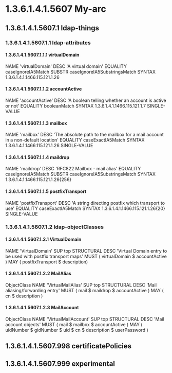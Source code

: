 # 1.3.6.1.4.1.5607 My-arc

## 1.3.6.1.4.1.5607.1 ldap-things

### 1.3.6.1.4.1.5607.1.1 ldap-attributes

#### 1.3.6.1.4.1.5607.1.1.1 virtualDomain

NAME 'virtualDomain'
DESC 'A virtual domain'
EQUALITY caseIgnoreIA5Match
SUBSTR caseIgnoreIA5SubstringsMatch
SYNTAX 1.3.6.1.4.1.1466.115.121.1.26

#### 1.3.6.1.4.1.5607.1.1.2 accountActive

NAME 'accountActive'
DESC 'A boolean telling whether an account is active or not'
EQUALITY booleanMatch
SYNTAX 1.3.6.1.4.1.1466.115.121.1.7
SINGLE-VALUE

#### 1.3.6.1.4.1.5607.1.1.3 mailbox

NAME 'mailbox'
DESC 'The absolute path to the mailbox for a mail account in a non-default location'
EQUALITY caseExactIA5Match
SYNTAX 1.3.6.1.4.1.1466.115.121.1.26
SINGLE-VALUE

#### 1.3.6.1.4.1.5607.1.1.4 maildrop

NAME 'maildrop'
DESC 'RFC822 Mailbox - mail alias'
EQUALITY caseIgnoreIA5Match
SUBSTR caseIgnoreIA5SubstringsMatch
SYNTAX 1.3.6.1.4.1.1466.115.121.1.26{256}

#### 1.3.6.1.4.1.5607.1.1.5 postfixTransport

NAME 'postfixTransport'
DESC 'A string directing postfix which transport to use'
EQUALITY caseExactIA5Match
SYNTAX 1.3.6.1.4.1.1466.115.121.1.26{20}
SINGLE-VALUE

### 1.3.6.1.4.1.5607.1.2 ldap-objectClasses

#### 1.3.6.1.4.1.5607.1.2.1 VirtualDomain

NAME 'VirtualDomain'
SUP top
STRUCTURAL
DESC 'Virtual Domain entry to be used with postfix transport maps'
MUST ( virtualDomain $ accountActive )
MAY ( postfixTransport $ description)

#### 1.3.6.1.4.1.5607.1.2.2 MailAlias

ObjectClass
NAME 'VirtualMailAlias'
SUP top
STRUCTURAL
DESC 'Mail aliasing/forwarding entry'
MUST ( mail $ maildrop $ accountActive )
MAY ( cn $ description )

#### 1.3.6.1.4.1.5607.1.2.3 MailAccount

ObjectClass
NAME 'VirtualMailAccount'
SUP top
STRUCTURAL
DESC 'Mail account objects'
MUST ( mail $ mailbox $ accountActive )
MAY ( uidNumber $ gidNumber $ uid $ cn $ description $ userPassword )

## 1.3.6.1.4.1.5607.998 certificatePolicies

## 1.3.6.1.4.1.5607.999 experimental


